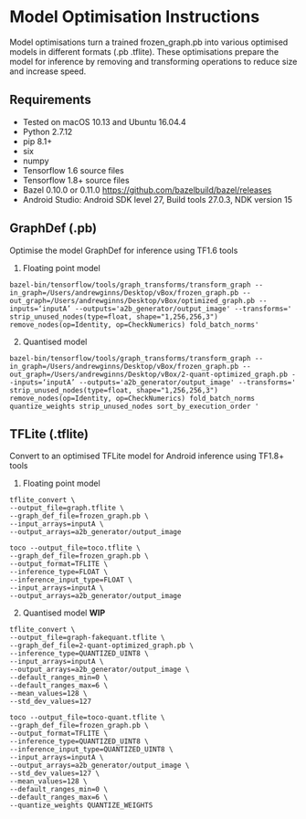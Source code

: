 # Model Optimisation Instructions

Model optimisations turn a trained frozen_graph.pb into various optimised models in different formats (.pb .tflite). These optimisations prepare the model for inference by removing and transforming operations to reduce size and increase speed.

## Requirements

- Tested on macOS 10.13 and Ubuntu 16.04.4
- Python 2.7.12
- pip 8.1+
- six
- numpy
- Tensorflow 1.6 source files
- Tensorflow 1.8+ source files
- Bazel 0.10.0 or 0.11.0 https://github.com/bazelbuild/bazel/releases
- Android Studio: Android SDK level 27, Build tools 27.0.3, NDK version 15

## GraphDef (.pb)

Optimise the model GraphDef for inference using TF1.6 tools

1. Floating point model

```
bazel-bin/tensorflow/tools/graph_transforms/transform_graph --in_graph=/Users/andrewginns/Desktop/vBox/frozen_graph.pb --out_graph=/Users/andrewginns/Desktop/vBox/optimized_graph.pb --inputs=‘inputA’ --outputs='a2b_generator/output_image' --transforms=' strip_unused_nodes(type=float, shape="1,256,256,3") remove_nodes(op=Identity, op=CheckNumerics) fold_batch_norms'
```

2. Quantised model

```
bazel-bin/tensorflow/tools/graph_transforms/transform_graph --in_graph=/Users/andrewginns/Desktop/vBox/frozen_graph.pb --out_graph=/Users/andrewginns/Desktop/vBox/2-quant-optimized_graph.pb --inputs=‘inputA’ --outputs='a2b_generator/output_image' --transforms=' strip_unused_nodes(type=float, shape="1,256,256,3") remove_nodes(op=Identity, op=CheckNumerics) fold_batch_norms quantize_weights strip_unused_nodes sort_by_execution_order '
```

## TFLite (.tflite)

Convert to an optimised TFLite model for Android inference using TF1.8+ tools

1. Floating point model

```
tflite_convert \
--output_file=graph.tflite \
--graph_def_file=frozen_graph.pb \
--input_arrays=inputA \
--output_arrays=a2b_generator/output_image

toco --output_file=toco.tflite \
--graph_def_file=frozen_graph.pb \
--output_format=TFLITE \
--inference_type=FLOAT \
--inference_input_type=FLOAT \
--input_arrays=inputA \
--output_arrays=a2b_generator/output_image
```

2. Quantised model **WIP**

```
tflite_convert \
--output_file=graph-fakequant.tflite \
--graph_def_file=2-quant-optimized_graph.pb \
--inference_type=QUANTIZED_UINT8 \
--input_arrays=inputA \
--output_arrays=a2b_generator/output_image \
--default_ranges_min=0 \
--default_ranges_max=6 \
--mean_values=128 \
--std_dev_values=127

toco --output_file=toco-quant.tflite \
--graph_def_file=frozen_graph.pb \
--output_format=TFLITE \
--inference_type=QUANTIZED_UINT8 \
--inference_input_type=QUANTIZED_UINT8 \
--input_arrays=inputA \
--output_arrays=a2b_generator/output_image \
--std_dev_values=127 \
--mean_values=128 \
--default_ranges_min=0 \
--default_ranges_max=6 \
--quantize_weights QUANTIZE_WEIGHTS
```

